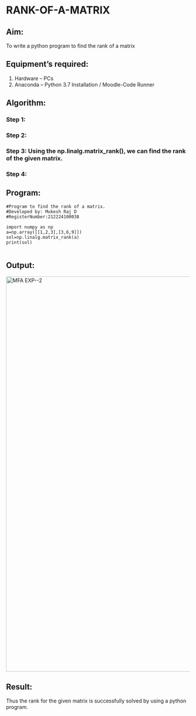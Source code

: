 # RANK-OF-A-MATRIX
## Aim:
To write a python program to find the rank of a matrix
## Equipment’s required:
1. 	Hardware – PCs
2. 	Anaconda – Python 3.7 Installation / Moodle-Code Runner
## Algorithm:
### Step 1: 
### Step 2: 
### Step 3: Using the np.linalg.matrix_rank(), we can find the rank of the given matrix.
### Step 4: 
## Program:
```
#Program to find the rank of a matrix.
#Developed by: Mukesh Raj D
#RegisterNumber:212224100038

import numpy as np
a=np.array([[1,2,3],[3,6,9]])
sol=np.linalg.matrix_rank(a)
print(sol)


```


## Output:

<img width="1920" height="1080" alt="MFA EXP--2" src="https://github.com/user-attachments/assets/e0456127-8f07-4273-9d27-1e1e96fe36c2" />

## Result:
Thus the rank for the given matrix is successfully solved by  using a python program.

